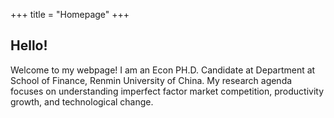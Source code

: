 +++
title = "Homepage"
+++

## Hello!

Welcome to my webpage! I am an Econ PH.D. Candidate at Department at School of Finance, Renmin University of China.
My research agenda focuses on understanding imperfect factor market competition, productivity growth, and technological change. 
